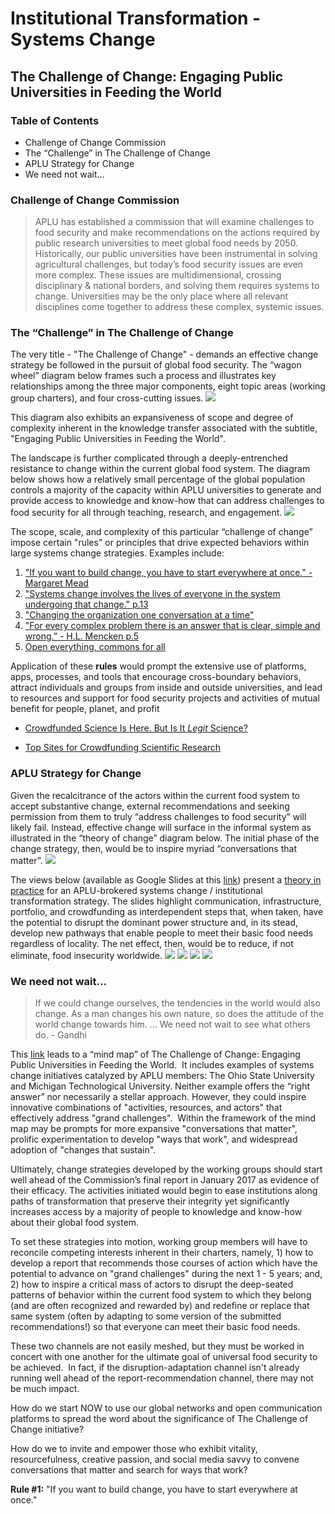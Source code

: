 # Institutional Transformation - Systems Change

## The Challenge of Change: Engaging Public Universities in Feeding the World

### Table of Contents
* Challenge of Change Commission
* The “Challenge” in The Challenge of Change
* APLU Strategy for Change
* We need not wait...

### Challenge of Change Commission
> APLU has established a commission that will examine challenges to food security and make recommendations on the actions required by public research universities to meet global food needs by 2050. Historically, our public universities have been instrumental in solving agricultural challenges, but today’s food security issues are even more complex. These issues are multidimensional, crossing disciplinary & national borders, and solving them requires systems to change. Universities may be the only place where all relevant disciplines come together to address these complex, systemic issues.

### The “Challenge” in The Challenge of Change
The very title - "The Challenge of Change" - demands an effective change strategy be followed in the pursuit of global food security. The “wagon wheel” diagram below frames such a process and illustrates key relationships among the three major components, eight topic areas (working group charters), and four cross-cutting issues.
![](Food%20Security%20Wagon%20Wheel%20Diagram.png)

This diagram also exhibits an expansiveness of scope and degree of complexity inherent in the knowledge transfer associated with the subtitle, "Engaging Public Universities in Feeding the World".

The landscape is further complicated through a deeply-entrenched resistance to change within the current global food system.  The diagram below shows how a relatively small percentage of the global population controls a majority of the capacity within APLU universities to generate and provide access to knowledge and know-how that can address challenges to food security for all through teaching, research, and engagement. 
![](Address%20Challenges%20to%20Food%20Security.jpg)

The scope, scale, and complexity of this particular “challenge of change” impose certain "rules" or principles that drive expected behaviors within large systems change strategies. Examples include:
 1. ["If you want to build change, you have to start everywhere at once." - Margaret Mead](http://www.joe.org/joe/1996october/a1.php)
 2. ["Systems change involves the lives of everyone in the system undergoing that change." p.13](http://www.florida-rti.org/educatorresources/mtss_book_implcomp_012612.pdf)
 3. ["Changing the organization one conversation at a time"](http://www.groupjazz.com/documents/ODP-V45No2-Kimball.pdf)
 4. ["For every complex problem there is an answer that is clear, simple and wrong.” - H.L. Mencken p.5](http://www.oecd.org/officialdocuments/publicdisplaydocumentpdf/?cote=EDU/CERI/CD/RD(2013)10&docLanguage=En)
 5. [Open everything, commons for all](http://commonstransition.org/wp-content/uploads/2014/11/Commons-Transition_-Policy-Proposals-for-a-P2P-Foundation.pdf)  

Application of these **rules** would prompt the extensive use of platforms, apps, processes, and tools that encourage cross-boundary behaviors, attract individuals and groups from inside and outside universities, and lead to resources and support for food security projects and activities of mutual benefit for people, planet, and profit
- [Crowdfunded Science Is Here. But Is It _Legit_ Science?](https://www.wired.com/2015/04/crowdfunded-science-legit-science/)

- [Top Sites for Crowdfunding Scientific Research](https://www.thebalance.com/top-sites-for-crowdfunding-scientific-research-985238) 

### APLU Strategy for Change
Given the recalcitrance of the actors within the current food system to accept substantive change, external recommendations and seeking permission from them to truly “address challenges to food security” will likely fail. Instead, effective change will surface in the informal system as illustrated in the “theory of change” diagram below. The initial phase of the change strategy, then, would be to inspire myriad “conversations that matter”.
![](Address%20Challenges%20to%20Food%20Security-1.jpg)

The views below (available as Google Slides at this [link](https://docs.google.com/presentation/d/1-FpPls6emY5HOpCcRX7SVW6H0wIc6xu9uDlkb-9aGo8)) present a [theory in practice](http://www.aplu.org/projects-and-initiatives/international-programs/knowledge-center-for-advancing-development-through-higher-education/knowledge-center-documents/iagri-a-model-of-change-presentation-file.pdf) for an APLU-brokered systems change / institutional transformation strategy.  The slides highlight communication, infrastructure, portfolio, and crowdfunding as interdependent steps that, when taken, have the potential to disrupt the dominant power structure and, in its stead, develop new pathways that enable people to meet their basic food needs regardless of locality.  The net effect, then, would be to reduce, if not eliminate, food insecurity worldwide.
![](Open%20Communication%20Channels.jpg)
![](Expand%20Inclusive%20Infrastructure.jpg)
![](Develop%20Participatory%20Research%20Portfolio.jpg)
![](Adopt%20Crowdfunding%20Platforms.jpg)

### We need not wait...
> If we could change ourselves, the tendencies in the world would also change.  As a man changes his own nature, so does the attitude of the world change towards him. ... We need not wait to see what others do. - Gandhi

This [link](https://drive.google.com/open?id=0BxdGRSb8tFu1dnFBX2h5U3dEVmM) leads to a “mind map” of The Challenge of Change: Engaging Public Universities in Feeding the World.  It includes examples of systems change initiatives catalyzed by APLU members: The Ohio State University and Michigan Technological University.  Neither example offers the “right answer” nor necessarily a stellar approach. However, they could inspire innovative combinations of "activities, resources, and actors" that effectively address "grand challenges".  Within the framework of the mind map may be prompts for more expansive "conversations that matter", prolific experimentation to develop "ways that work", and widespread adoption of "changes that sustain". 

Ultimately, change strategies developed by the working groups should start well ahead of the Commission’s final report in January 2017 as evidence of their efficacy.  The activities initiated would begin to ease institutions along paths of transformation that preserve their integrity yet significantly increases access by a majority of people to knowledge and know-how about their global food system. 

To set these strategies into motion, working group members will have to reconcile competing interests inherent in their charters, namely, 1) how to develop a report that recommends those courses of action which have the potential to advance on "grand challenges" during the next 1 - 5 years; and, 2) how to inspire a critical mass of actors to disrupt the deep-seated patterns of behavior within the current food system to which they belong (and are often recognized and rewarded by) and redefine or replace that same system (often by adapting to some version of the submitted recommendations!) so that everyone can meet their basic food needs. 

These two channels are not easily meshed, but they must be worked in concert with one another for the ultimate goal of universal food security to be achieved.  In fact, if the disruption-adaptation channel isn't already running well ahead of the report-recommendation channel, there may not be much impact.

How do we start NOW to use our global networks and open communication platforms to spread the word about the significance of The Challenge of Change initiative?

How do we to invite and empower those who exhibit vitality, resourcefulness, creative passion, and social media savvy to convene conversations that matter and search for ways that work?

**Rule #1:** "If you want to build change, you have to start everywhere at once."


